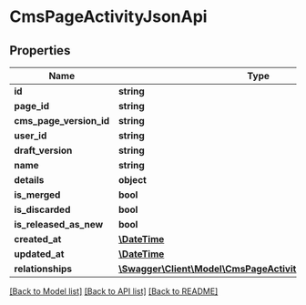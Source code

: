 # CmsPageActivityJsonApi

## Properties
Name | Type | Description | Notes
------------ | ------------- | ------------- | -------------
**id** | **string** |  | [optional] 
**page_id** | **string** |  | 
**cms_page_version_id** | **string** |  | [optional] 
**user_id** | **string** |  | [optional] 
**draft_version** | **string** |  | [optional] 
**name** | **string** |  | [optional] 
**details** | **object** |  | [optional] 
**is_merged** | **bool** |  | [optional] 
**is_discarded** | **bool** |  | [optional] 
**is_released_as_new** | **bool** |  | [optional] 
**created_at** | [**\DateTime**](\DateTime.md) |  | 
**updated_at** | [**\DateTime**](\DateTime.md) |  | [optional] 
**relationships** | [**\Swagger\Client\Model\CmsPageActivityJsonApiRelationships**](CmsPageActivityJsonApiRelationships.md) |  | [optional] 

[[Back to Model list]](../../README.md#documentation-for-models) [[Back to API list]](../../README.md#documentation-for-api-endpoints) [[Back to README]](../../README.md)


